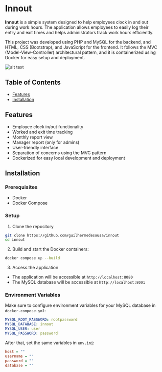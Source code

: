# Innout

**Innout** is a simple system designed to help employees clock in and out during work hours. The application allows employees to easily log their entry and exit times and helps administrators track work hours efficiently.

This project was developed using PHP and MySQL for the backend, and HTML, CSS (Bootstrap), and JavaScript for the frontend. It follows the MVC (Model-View-Controller) architectural pattern, and it is containerized using Docker for easy setup and deployment.

![alt text](https://github.com/guilhermedesousa/innout/blob/main/public/assets/img/innout-dash-screenshot.png)

## Table of Contents
- [Features](#features)
- [Installation](#installation)

## Features

- Employee clock in/out functionality
- Worked and exit time tracking
- Monthly report view
- Manager report (only for admins)
- User-friendly interface
- Separation of concerns using the MVC pattern
- Dockerized for easy local development and deployment

## Installation

### Prerequisites
- Docker
- Docker Compose

### Setup

1. Clone the repository

```bash
git clone https://github.com/guilhermedesousa/innout
cd innout
```

2. Build and start the Docker containers:

```bash
docker compose up --build
```

3. Access the application

- The application will be accessible at `http://localhost:8080`
- The MySQL database will be accessible at `http://localhost:8001` 

### Environment Variables
Make sure to configure environment variables for your MySQL database in `docker-compose.yml`:

```yaml
MYSQL_ROOT_PASSWORD: rootpassword
MYSQL_DATABASE: innout
MYSQL_USER: user
MYSQL_PASSWORD: password
```

After that, set the same variables in `env.ini`:

```ini
host = ""
username = ""
password = ""
database = ""
```